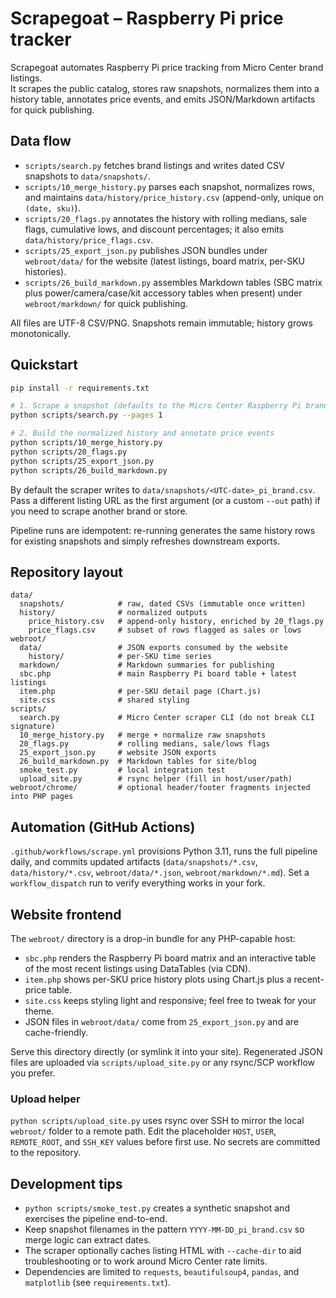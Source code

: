 # Scrapegoat – Raspberry Pi price tracker

Scrapegoat automates Raspberry Pi price tracking from Micro Center brand listings.  
It scrapes the public catalog, stores raw snapshots, normalizes them into a history
table, annotates price events, and emits JSON/Markdown artifacts for quick publishing.

## Data flow

- `scripts/search.py` fetches brand listings and writes dated CSV snapshots to `data/snapshots/`.
- `scripts/10_merge_history.py` parses each snapshot, normalizes rows, and maintains `data/history/price_history.csv` (append-only, unique on `(date, sku)`).
- `scripts/20_flags.py` annotates the history with rolling medians, sale flags, cumulative lows, and discount percentages; it also emits `data/history/price_flags.csv`.
- `scripts/25_export_json.py` publishes JSON bundles under `webroot/data/` for the website (latest listings, board matrix, per-SKU histories).
- `scripts/26_build_markdown.py` assembles Markdown tables (SBC matrix plus power/camera/case/kit accessory tables when present) under `webroot/markdown/` for quick publishing.

All files are UTF-8 CSV/PNG. Snapshots remain immutable; history grows monotonically.

## Quickstart

```bash
pip install -r requirements.txt

# 1. Scrape a snapshot (defaults to the Micro Center Raspberry Pi brand listing)
python scripts/search.py --pages 1

# 2. Build the normalized history and annotate price events
python scripts/10_merge_history.py
python scripts/20_flags.py
python scripts/25_export_json.py
python scripts/26_build_markdown.py
```

By default the scraper writes to `data/snapshots/<UTC-date>_pi_brand.csv`. Pass a different listing URL as the first argument (or a custom `--out` path) if you need to scrape another brand or store.

Pipeline runs are idempotent: re-running generates the same history rows for existing snapshots and simply refreshes downstream exports.

## Repository layout

```
data/
  snapshots/            # raw, dated CSVs (immutable once written)
  history/              # normalized outputs
    price_history.csv   # append-only history, enriched by 20_flags.py
    price_flags.csv     # subset of rows flagged as sales or lows
webroot/
  data/                 # JSON exports consumed by the website
    history/            # per-SKU time series
  markdown/             # Markdown summaries for publishing
  sbc.php               # main Raspberry Pi board table + latest listings
  item.php              # per-SKU detail page (Chart.js)
  site.css              # shared styling
scripts/
  search.py             # Micro Center scraper CLI (do not break CLI signature)
  10_merge_history.py   # merge + normalize raw snapshots
  20_flags.py           # rolling medians, sale/lows flags
  25_export_json.py     # website JSON exports
  26_build_markdown.py  # Markdown tables for site/blog
  smoke_test.py         # local integration test
  upload_site.py        # rsync helper (fill in host/user/path)
webroot/chrome/         # optional header/footer fragments injected into PHP pages
```

## Automation (GitHub Actions)

`.github/workflows/scrape.yml` provisions Python 3.11, runs the full pipeline daily,
and commits updated artifacts (`data/snapshots/*.csv`, `data/history/*.csv`,
`webroot/data/*.json`, `webroot/markdown/*.md`). Set a `workflow_dispatch` run to verify
everything works in your fork.

## Website frontend

The `webroot/` directory is a drop-in bundle for any PHP-capable host:

- `sbc.php` renders the Raspberry Pi board matrix and an interactive table of the
  most recent listings using DataTables (via CDN).
- `item.php` shows per-SKU price history plots using Chart.js plus a recent-price table.
- `site.css` keeps styling light and responsive; feel free to tweak for your theme.
- JSON files in `webroot/data/` come from `25_export_json.py` and are cache-friendly.

Serve this directory directly (or symlink it into your site). Regenerated JSON files
are uploaded via `scripts/upload_site.py` or any rsync/SCP workflow you prefer.

### Upload helper

`python scripts/upload_site.py` uses rsync over SSH to mirror the local `webroot/`
folder to a remote path. Edit the placeholder `HOST`, `USER`, `REMOTE_ROOT`, and
`SSH_KEY` values before first use. No secrets are committed to the repository.

## Development tips

- `python scripts/smoke_test.py` creates a synthetic snapshot and exercises the pipeline end-to-end.
- Keep snapshot filenames in the pattern `YYYY-MM-DD_pi_brand.csv` so merge logic can extract dates.
- The scraper optionally caches listing HTML with `--cache-dir` to aid troubleshooting or to work around Micro Center rate limits.
- Dependencies are limited to `requests`, `beautifulsoup4`, `pandas`, and `matplotlib` (see `requirements.txt`).
